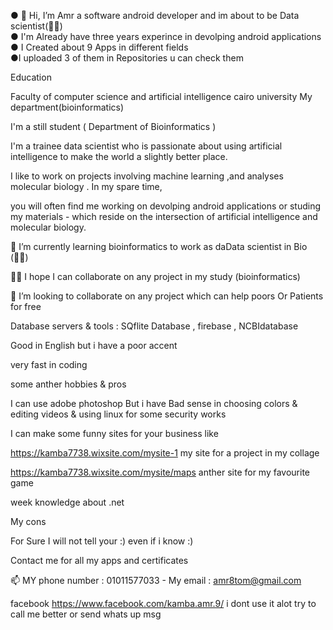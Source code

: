 ● 👋 Hi, I’m Amr a software android developer and im about to be Data scientist(👨‍💻)       
● I'm Already have three years experince in devolping android applications    
● I Created about 9 Apps in different fields	      
●I uploaded 3 of them in Repositories u can check them	      

Education

Faculty of computer science and artificial intelligence cairo university My department(bioinformatics)

I'm a still student ( Department of Bioinformatics )

I'm a trainee data scientist who is passionate about using artificial intelligence to make the world a slightly better place.

I like to work on projects involving machine learning ,and analyses molecular biology . In my spare time,

you will often find me working on devolping android applications or studing my materials - which reside on the intersection of artificial 
intelligence and molecular biology.

🌱 I’m currently learning bioinformatics to work as daData scientist in Bio (👨‍💻)

👀👀 I hope I can collaborate on any project in my study (bioinformatics)

💞️ I’m looking to collaborate on any project which can help poors Or Patients for free

Database servers & tools : SQflite Database , firebase , NCBIdatabase

Good in English but i have a poor accent

very fast in coding

some anther hobbies & pros

I can use adobe photoshop But i have Bad sense in choosing colors & editing videos & using linux for some security works

I can make some funny sites for your business like

https://kamba7738.wixsite.com/mysite-1 my site for a project in my collage

https://kamba7738.wixsite.com/mysite/maps anther site for my favourite game

week knowledge about .net

My cons

For Sure I will not tell your :) even if i know :)

Contact me for all my apps and certificates

📫 MY phone number : 01011577033 - My email : amr8tom@gmail.com


facebook https://www.facebook.com/kamba.amr.9/ i dont use it alot try to call me better or send whats up msg
